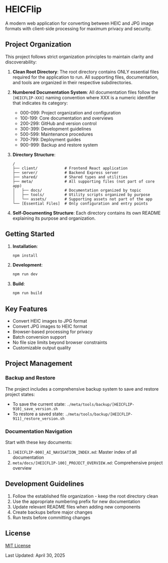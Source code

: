# HEICFlip

A modern web application for converting between HEIC and JPG image formats with client-side processing for maximum privacy and security.

## Project Organization

This project follows strict organization principles to maintain clarity and discoverability:

1. **Clean Root Directory**: The root directory contains ONLY essential files required for the application to run. All supporting files, documentation, and tools are organized in their respective subdirectories.

2. **Numbered Documentation System**: All documentation files follow the `[HEICFLIP-XXX]` naming convention where XXX is a numeric identifier that indicates its category:
   - 000-099: Project organization and configuration
   - 100-199: Core documentation and overviews
   - 200-299: GitHub and version control
   - 300-399: Development guidelines
   - 500-599: Maintenance procedures
   - 700-799: Deployment guides
   - 900-999: Backup and restore system

3. **Directory Structure**:
   ```
   /
   ├── client/            # Frontend React application
   ├── server/            # Backend Express server
   ├── shared/            # Shared types and utilities
   ├── meta/              # All supporting files (not part of core app)
   │   ├── docs/          # Documentation organized by topic
   │   ├── tools/         # Utility scripts organized by purpose
   │   └── assets/        # Supporting assets not part of the app
   └── [Essential Files]  # Only configuration and entry points
   ```

4. **Self-Documenting Structure**: Each directory contains its own README explaining its purpose and organization.

## Getting Started

1. **Installation**:
   ```bash
   npm install
   ```

2. **Development**:
   ```bash
   npm run dev
   ```

3. **Build**:
   ```bash
   npm run build
   ```

## Key Features

- Convert HEIC images to JPG format
- Convert JPG images to HEIC format
- Browser-based processing for privacy
- Batch conversion support
- No file size limits beyond browser constraints
- Customizable output quality

## Project Management

### Backup and Restore

The project includes a comprehensive backup system to save and restore project states:

- To save the current state: `./meta/tools/backup/[HEICFLIP-910]_save_version.sh`
- To restore a saved state: `./meta/tools/backup/[HEICFLIP-911]_restore_version.sh`

### Documentation Navigation

Start with these key documents:

1. `[HEICFLIP-000]_AI_NAVIGATION_INDEX.md`: Master index of all documentation
2. `meta/docs/[HEICFLIP-100]_PROJECT_OVERVIEW.md`: Comprehensive project overview

## Development Guidelines

1. Follow the established file organization - keep the root directory clean
2. Use the appropriate numbering prefix for new documentation
3. Update relevant README files when adding new components
4. Create backups before major changes
5. Run tests before committing changes

## License

[MIT License](./LICENSE)

Last Updated: April 30, 2025